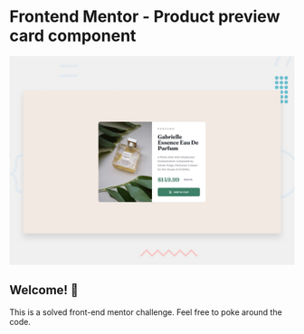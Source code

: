 # Frontend Mentor - Product preview card component

![Design preview for the Product preview card component coding challenge](./design/desktop-preview.jpg)

## Welcome! 👋

This is a solved front-end mentor challenge.
Feel free to poke around the code.

